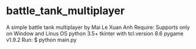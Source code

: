 # battle_tank_multiplayer
A simple battle tank multiplayer by Mai Le Xuan Anh
Require:
  Supports only on Window and Linus OS
  python 3.5+
  tkinter with tcl.version 8.6
  pygame v1.9.2
Run:
  $ python main.py

